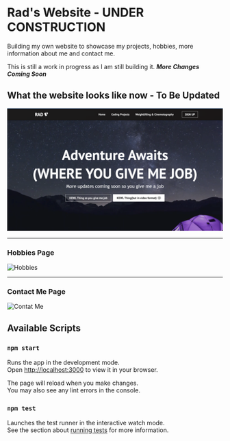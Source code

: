 # Rad's Website - UNDER CONSTRUCTION

Building my own website to showcase my projects, hobbies, more information about me and contact me. 

This is still a work in progress as I am still building it. ***More Changes Coming Soon***

## What the website looks like now - To Be Updated

![HomePage](./public/readme-images/HomePage.png)

---

### Hobbies Page
![Hobbies](./public/readme-images/Hobbies.png)

---

### Contact Me Page
![Contat Me](./public/readme-images/ContactMe.png)

## Available Scripts

### `npm start`

Runs the app in the development mode.\
Open [http://localhost:3000](http://localhost:3000) to view it in your browser.

The page will reload when you make changes.\
You may also see any lint errors in the console.

### `npm test`

Launches the test runner in the interactive watch mode.\
See the section about [running tests](https://facebook.github.io/create-react-app/docs/running-tests) for more information.
